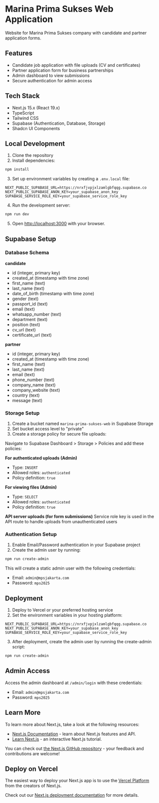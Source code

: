 # Marina Prima Sukses Web Application

Website for Marina Prima Sukses company with candidate and partner application forms.

## Features

- Candidate job application with file uploads (CV and certificates)
- Partner application form for business partnerships
- Admin dashboard to view submissions
- Secure authentication for admin access

## Tech Stack

- Next.js 15.x (React 19.x)
- TypeScript
- Tailwind CSS
- Supabase (Authentication, Database, Storage)
- Shadcn UI Components

## Local Development

1. Clone the repository
2. Install dependencies:

```bash
npm install
```

3. Set up environment variables by creating a `.env.local` file:

```
NEXT_PUBLIC_SUPABASE_URL=https://nrxfjvpjxlzamlgbfqqg.supabase.co
NEXT_PUBLIC_SUPABASE_ANON_KEY=your_supabase_anon_key
SUPABASE_SERVICE_ROLE_KEY=your_supabase_service_role_key
```

4. Run the development server:

```bash
npm run dev
```

5. Open [http://localhost:3000](http://localhost:3000) with your browser.

## Supabase Setup

### Database Schema

**candidate**
- id (integer, primary key)
- created_at (timestamp with time zone)
- first_name (text)
- last_name (text)
- date_of_birth (timestamp with time zone)
- gender (text)
- passport_id (text)
- email (text)
- whatsapp_number (text)
- department (text)
- position (text)
- cv_url (text)
- certificate_url (text)

**partner**
- id (integer, primary key)
- created_at (timestamp with time zone)
- first_name (text)
- last_name (text)
- email (text)
- phone_number (text)
- company_name (text)
- company_website (text)
- country (text)
- message (text)

### Storage Setup

1. Create a bucket named `marina-prima-sukses-web` in Supabase Storage
2. Set bucket access level to "private"
3. Create a storage policy for secure file uploads:

Navigate to Supabase Dashboard > Storage > Policies and add these policies:

**For authenticated uploads (Admin)**
- Type: `INSERT`
- Allowed roles: `authenticated`
- Policy definition: `true`

**For viewing files (Admin)**
- Type: `SELECT`
- Allowed roles: `authenticated`
- Policy definition: `true`

**API server uploads (for form submissions)**
Service role key is used in the API route to handle uploads from unauthenticated users

### Authentication Setup

1. Enable Email/Password authentication in your Supabase project
2. Create the admin user by running:

```bash
npm run create-admin
```

This will create a static admin user with the following credentials:
- Email: `admin@mpsjakarta.com`
- Password: `mps2025`

## Deployment

1. Deploy to Vercel or your preferred hosting service
2. Set the environment variables in your hosting platform:

```
NEXT_PUBLIC_SUPABASE_URL=https://nrxfjvpjxlzamlgbfqqg.supabase.co
NEXT_PUBLIC_SUPABASE_ANON_KEY=your_supabase_anon_key
SUPABASE_SERVICE_ROLE_KEY=your_supabase_service_role_key
```

3. After deployment, create the admin user by running the create-admin script:

```bash
npm run create-admin
```

## Admin Access

Access the admin dashboard at `/admin/login` with these credentials:
- Email: `admin@mpsjakarta.com`
- Password: `mps2025`

## Learn More

To learn more about Next.js, take a look at the following resources:

- [Next.js Documentation](https://nextjs.org/docs) - learn about Next.js features and API.
- [Learn Next.js](https://nextjs.org/learn) - an interactive Next.js tutorial.

You can check out [the Next.js GitHub repository](https://github.com/vercel/next.js/) - your feedback and contributions are welcome!

## Deploy on Vercel

The easiest way to deploy your Next.js app is to use the [Vercel Platform](https://vercel.com/new?utm_medium=default-template&filter=next.js&utm_source=create-next-app&utm_campaign=create-next-app-readme) from the creators of Next.js.

Check out our [Next.js deployment documentation](https://nextjs.org/docs/app/building-your-application/deploying) for more details.
